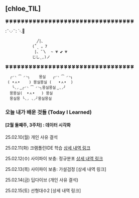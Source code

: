 ## [chloe_TIL]


🍀 🍀 🍀 🍀 🍀 🍀 🍀 🍀 🍀 🍀 🍀 🍀 🍀 🍀 🍀 🍀 🍀 🍀 🍀 🍀 🍀 🍀 🍀 🍀 🍀 🍀 🍀 🍀 🍀 🍀 🍀 🍀 🍀 

:¨·.·¨:
 `·.🦋

                  ╱|、
                (˚ˎ 。7
                 |、˜〵  ~ 💗 💕 💗 
                じしˍ,)ノ

🍀 🍀 🍀 🍀 🍀 🍀 🍀 🍀 🍀 🍀 🍀 🍀 🍀 🍀 🍀 🍀 🍀 🍀 🍀 🍀 🍀 🍀 🍀 🍀 🍀 🍀 🍀 🍀 🍀 🍀 🍀 🍀 🍀  


      ╭◜◝ ͡ ◜◝╮    몽실   ╭◜◝ ͡ ◜◝╮
     ( •ㅅ•    ) 몽실몽실 (   •ㅅ•  )
       ╰◟◞ ͜ ╭◜◝ ͡ ◜◝╮몽실몽실 ͜ ◟◞╯
      몽몽실(  •ㅅ•   ) 몽실
      몽실몽 ╰◟◞ ◟◞╯몽실몽실






### 오늘 내가 배운 것들 (Today I Learned)

#### [2월 둘째주, 3주차] : 데이터 시각화

25.02.10(월) 개인 사유 결석

25.02.11(화) 크램폴린IDE 학습 [상세 내역 링크](https://github.com/100-hours-a-week/chloe-til/blob/main/Feb/2025-02-11.md)

25.02.12(수) 사이파이 보충: 정규분포 [상세 내역 링크](https://github.com/100-hours-a-week/chloe-til/blob/main/Feb/2025-02-12.md)

25.02.13(목) 사이파이 보충: 가설검정 [상세 내역 링크]

25.02.14(금) 딥다이브 (개인 사유 결석)

25.02.15(토) 선형대수2  [상세 내역 링크]




